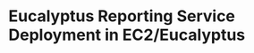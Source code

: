 Eucalyptus Reporting Service Deployment in EC2/Eucalyptus
=========================================================
